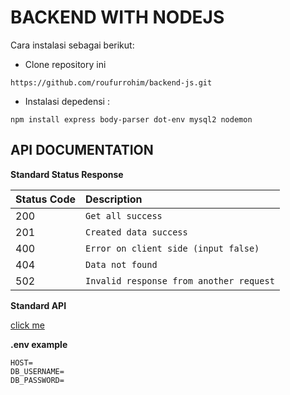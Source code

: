 # BACKEND WITH NODEJS

Cara instalasi sebagai berikut:

- Clone repository ini

```
https://github.com/roufurrohim/backend-js.git
```

- Instalasi depedensi :

```
npm install express body-parser dot-env mysql2 nodemon
```

## API DOCUMENTATION

**Standard Status Response**

| Status Code | Description                             |
| :---------- | :-------------------------------------- |
| 200         | `Get all success`                       |
| 201         | `Created data success`                  |
| 400         | `Error on client side (input false)`    |
| 404         | `Data not found`                        |
| 502         | `Invalid response from another request` |


**Standard API**

[click me](https://github.com/roufurrohim/backend-js/blob/master/backend2.postman_collection.json)

**.env example**
```
HOST=
DB_USERNAME=
DB_PASSWORD=
```